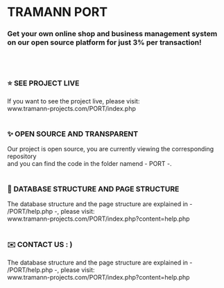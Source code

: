 # TRAMANN PORT
<h3>Get your own online shop and business management system on our open source platform for just 3% per transaction!</h3>
<br>
<br>
<h3>⭐ SEE PROJECT LIVE</h3>
If you want to see the project live, please visit:
<br>www.tramann-projects.com/PORT/index.php
<br>
<br>
<h3>✨ OPEN SOURCE AND TRANSPARENT</h3>
Our project is open source, you are currently viewing the corresponding repository
<br>and you can find the code in the folder namend - PORT -.
<br>
<br>
<h3>📖 DATABASE STRUCTURE AND PAGE STRUCTURE</h3>
The database structure and the page structure are explained in - /PORT/help.php -, please visit:
<br>www.tramann-projects.com/PORT/index.php?content=help.php
<br>
<br>
<h3>✉️ CONTACT US   : )</h3>
The database structure and the page structure are explained in - /PORT/help.php -, please visit:
<br>www.tramann-projects.com/PORT/index.php?content=help.php


